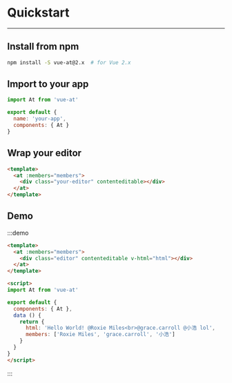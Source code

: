 
# Quickstart

----

## Install from npm

```sh
npm install -S vue-at@2.x  # for Vue 2.x
```

## Import to your app

```js
import At from 'vue-at'

export default {
  name: 'your-app',
  components: { At }
}
```

## Wrap your editor

```html
<template>
  <at :members="members">
    <div class="your-editor" contenteditable></div>
  </at>
</template>
```

## Demo

:::demo
```html
<template>
  <at :members="members">
    <div class="editor" contenteditable v-html="html"></div>
  </at>
</template>

<script>
import At from 'vue-at'

export default {
  components: { At },
  data () {
    return {
      html: 'Hello World! @Roxie Miles<br>@grace.carroll @小浩 lol',
      members: ['Roxie Miles', 'grace.carroll', '小浩']
    }
  }
}
</script>
```
:::

<script>
export default {
  data () {
    return {
      html: 'Hello World! @Roxie Miles<br>@grace.carroll @小浩 lol',
      members: ['Roxie Miles', 'grace.carroll', '小浩']
    }
  }
}
</script>

<style scoped>
.editor {
  width: 400px;
  min-height: 80px;
  white-space: pre-wrap;
  border: solid 1px rgba(0,0,0,.3);
  padding: .4em;
}
</style>
